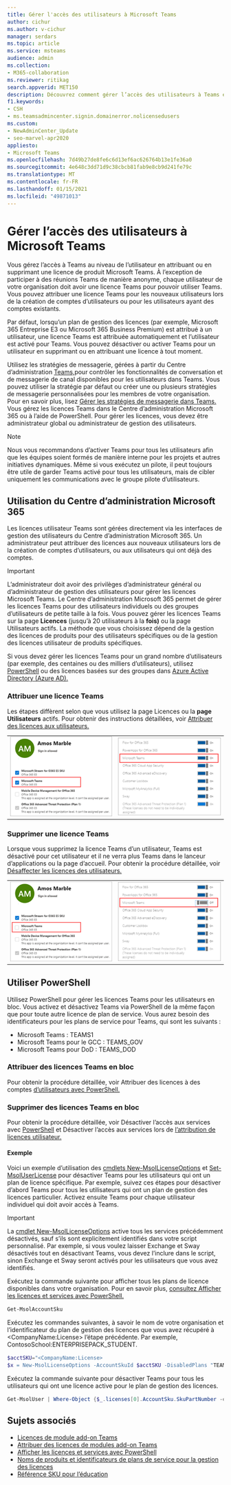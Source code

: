 ```yaml
---
title: Gérer l'accès des utilisateurs à Microsoft Teams
author: cichur
ms.author: v-cichur
manager: serdars
ms.topic: article
ms.service: msteams
audience: admin
ms.collection:
- M365-collaboration
ms.reviewer: ritikag
search.appverid: MET150
description: Découvrez comment gérer l’accès des utilisateurs à Teams en attribuant ou en supprimant une licence Teams aux utilisateurs de votre organisation.
f1.keywords:
- CSH
- ms.teamsadmincenter.signin.domainerror.nolicensedusers
ms.custom:
- NewAdminCenter_Update
- seo-marvel-apr2020
appliesto:
- Microsoft Teams
ms.openlocfilehash: 7d49b27de8fe6c6d13ef6ac626764b13e1fe36a0
ms.sourcegitcommit: 4e648c3dd71d9c38cbcb81fab9e8cb9d241fe79c
ms.translationtype: MT
ms.contentlocale: fr-FR
ms.lasthandoff: 01/15/2021
ms.locfileid: "49871013"
---
```

# <a name="manage-user-access-to-teams"></a>Gérer l’accès des utilisateurs à Microsoft Teams

Vous gérez l’accès à Teams au niveau de l’utilisateur en attribuant ou en supprimant une licence de produit Microsoft Teams. À l’exception de participer à des réunions Teams de manière anonyme, chaque utilisateur de votre organisation doit avoir une licence Teams pour pouvoir utiliser Teams. Vous pouvez attribuer une licence Teams pour les nouveaux utilisateurs lors de la création de comptes d’utilisateurs ou pour les utilisateurs ayant des comptes existants.

Par défaut, lorsqu’un plan de gestion des licences (par exemple, Microsoft 365 Entreprise E3 ou Microsoft 365 Business Premium) est attribué à un utilisateur, une licence Teams est attribuée automatiquement et l’utilisateur est activé pour Teams. Vous pouvez désactiver ou activer Teams pour un utilisateur en supprimant ou en attribuant une licence à tout moment.

Utilisez les stratégies de messagerie, gérées à partir du Centre d’administration <a href="https://go.microsoft.com/fwlink/p/?linkid=2024339" target="_blank">Teams,</a>pour contrôler les fonctionnalités de conversation et de messagerie de canal disponibles pour les utilisateurs dans Teams. Vous pouvez utiliser la stratégie par défaut ou créer une ou plusieurs stratégies de messagerie personnalisées pour les membres de votre organisation. Pour en savoir plus, lisez [Gérer les stratégies de messagerie dans Teams.](messaging-policies-in-teams.md)
Vous gérez les licences Teams dans le Centre d’administration Microsoft 365 ou à l’aide de PowerShell. Pour gérer les licences, vous devez être administrateur global ou administrateur de gestion des utilisateurs.

> [!NOTE]
> Nous vous recommandons d’activer Teams pour tous les utilisateurs afin que les équipes soient formés de manière interne pour les projets et autres initiatives dynamiques. Même si vous exécutez un pilote, il peut toujours être utile de garder Teams activé pour tous les utilisateurs, mais de cibler uniquement les communications avec le groupe pilote d’utilisateurs.

## <a name="using-the-microsoft-365-admin-center"></a>Utilisation du Centre d’administration Microsoft 365

Les licences utilisateur Teams sont gérées directement via les interfaces de gestion des utilisateurs du Centre d’administration Microsoft 365. Un administrateur peut attribuer des licences aux nouveaux utilisateurs lors de la création de comptes d’utilisateurs, ou aux utilisateurs qui ont déjà des comptes. 

> [!IMPORTANT]
> L’administrateur doit avoir des privilèges d’administrateur général ou d’administrateur de gestion des utilisateurs pour gérer les licences Microsoft Teams.
Le Centre d’administration Microsoft 365 permet de gérer les licences Teams pour des utilisateurs individuels ou des groupes d’utilisateurs de petite taille à la fois. Vous pouvez gérer les licences Teams sur la page **Licences** (jusqu’à 20 utilisateurs à la **fois)** ou la page Utilisateurs actifs. La méthode que vous choisissez dépend de la gestion des licences de produits pour des utilisateurs spécifiques ou de la gestion des licences utilisateur de produits spécifiques.

Si vous devez gérer les licences Teams pour un grand nombre d’utilisateurs (par exemple, des centaines ou des milliers d’utilisateurs), utilisez [PowerShell](#using-powershell) ou des licences basées sur des groupes dans [Azure Active Directory (Azure AD).](https://docs.microsoft.com/azure/active-directory/users-groups-roles/licensing-groups-assign) 

### <a name="assign-a-teams-license"></a>Attribuer une licence Teams

Les étapes diffèrent selon que vous utilisez la page Licences ou la **page** **Utilisateurs** actifs.  Pour obtenir des instructions détaillées, voir [Attribuer des licences aux utilisateurs.](https://docs.microsoft.com/microsoft-365/admin/manage/assign-licenses-to-users)

|||
|---------|---------|
|![Capture d’écran de la licence Teams activée pour un utilisateur](media/assign-teams-licenses-1.png)    | ![Capture d’écran de la licence Teams activée pour un utilisateur](media/assign-teams-licenses-2.png)        |

### <a name="remove-a-teams-license"></a>Supprimer une licence Teams

Lorsque vous supprimez la licence Teams d’un utilisateur, Teams est désactivé pour cet utilisateur et il ne verra plus Teams dans le lanceur d’applications ou la page d’accueil. Pour obtenir la procédure détaillée, voir [Désaffecter les licences des utilisateurs.](https://docs.microsoft.com/microsoft-365/admin/manage/remove-licenses-from-users)

|||
|---------|---------|
|![Capture d’écran de la licence Teams désactivée pour un utilisateur](media/remove-teams-licenses-1.png)    | ![Capture d’écran de la licence Teams désactivée pour un utilisateur](media/remove-teams-licenses-2.png)        |

## <a name="using-powershell"></a>Utiliser PowerShell

Utilisez PowerShell pour gérer les licences Teams pour les utilisateurs en bloc. Vous activez et désactivez Teams via PowerShell de la même façon que pour toute autre licence de plan de service. Vous aurez besoin des identificateurs pour les plans de service pour Teams, qui sont les suivants :

- Microsoft Teams : TEAMS1
- Microsoft Teams pour le GCC : TEAMS_GOV
- Microsoft Teams pour DoD : TEAMS_DOD

### <a name="assign-teams-licenses-in-bulk"></a>Attribuer des licences Teams en bloc

Pour obtenir la procédure détaillée, voir Attribuer des licences à des comptes [d’utilisateurs avec PowerShell.](https://docs.microsoft.com/office365/enterprise/powershell/assign-licenses-to-user-accounts-with-office-365-powershell)

### <a name="remove-teams-licenses-in-bulk"></a>Supprimer des licences Teams en bloc

Pour obtenir la procédure détaillée, voir Désactiver l’accès aux services avec [PowerShell](https://docs.microsoft.com/office365/enterprise/powershell/disable-access-to-services-with-office-365-powershell) et Désactiver l’accès aux services lors de [l’attribution de licences utilisateur.](https://docs.microsoft.com/office365/enterprise/powershell/disable-access-to-services-while-assigning-user-licenses)

#### <a name="example"></a>Exemple 

Voici un exemple d’utilisation des [cmdlets New-MsolLicenseOptions](https://docs.microsoft.com/powershell/module/msonline/new-msollicenseoptions) et [Set-MsolUserLicense](https://docs.microsoft.com/powershell/module/msonline/set-msoluserlicense) pour désactiver Teams pour les utilisateurs qui ont un plan de licence spécifique. Par exemple, suivez ces étapes pour désactiver d’abord Teams pour tous les utilisateurs qui ont un plan de gestion des licences particulier. Activez ensuite Teams pour chaque utilisateur individuel qui doit avoir accès à Teams.

> [!IMPORTANT]
> La [cmdlet New-MsolLicenseOptions](https://docs.microsoft.com/powershell/module/msonline/new-msollicenseoptions) active tous les services précédemment désactivés, sauf s’ils sont explicitement identifiés dans votre script personnalisé. Par exemple, si vous voulez laisser Exchange et Sway désactivés tout en désactivant Teams, vous devez l’inclure dans le script, sinon Exchange et Sway seront activés pour les utilisateurs que vous avez identifiés.

Exécutez la commande suivante pour afficher tous les plans de licence disponibles dans votre organisation. Pour en savoir plus, [consultez Afficher les licences et services avec PowerShell.](https://docs.microsoft.com/office365/enterprise/powershell/view-licenses-and-services-with-office-365-powershell)


```powershell
Get-MsolAccountSku
```

Exécutez les commandes suivantes, à savoir le nom de votre organisation et l’identificateur du plan de gestion des licences que vous avez récupéré à \<CompanyName:License> l’étape précédente. Par exemple, ContosoSchool:ENTERPRISEPACK_STUDENT.

```powershell
$acctSKU="<CompanyName:License>
$x = New-MsolLicenseOptions -AccountSkuId $acctSKU -DisabledPlans "TEAMS1"
```

Exécutez la commande suivante pour désactiver Teams pour tous les utilisateurs qui ont une licence active pour le plan de gestion des licences.

```powershell
Get-MsolUser | Where-Object {$_.licenses[0].AccountSku.SkuPartNumber -eq  ($acctSKU).Substring($acctSKU.IndexOf(":")+1,  $acctSKU.Length-$acctSKU.IndexOf(":")-1) -and $_.IsLicensed -eq $True} |  Set-MsolUserLicense -LicenseOptions $x
```

## <a name="related-topics"></a>Sujets associés

- [Licences de module add-on Teams](teams-add-on-licensing/microsoft-teams-add-on-licensing.md)
- [Attribuer des licences de modules add-on Teams](teams-add-on-licensing/assign-teams-add-on-licenses.md)
- [Afficher les licences et services avec PowerShell](https://docs.microsoft.com/office365/enterprise/powershell/view-licenses-and-services-with-office-365-powershell)
- [Noms de produits et identificateurs de plans de service pour la gestion des licences](https://docs.microsoft.com/azure/active-directory/users-groups-roles/licensing-service-plan-reference)
- [Référence SKU pour l’éducation](sku-reference-edu.md)
